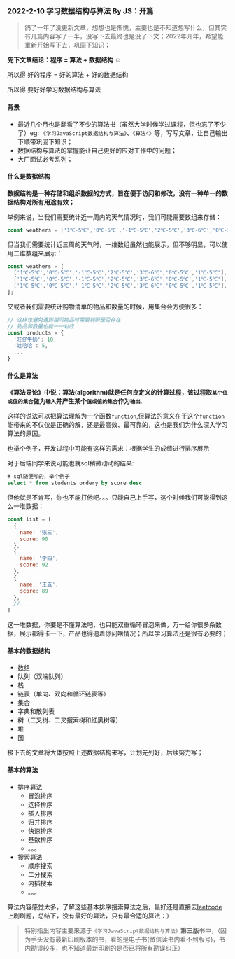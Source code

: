 ### 2022-2-10 学习数据结构与算法 By JS：开篇

> 鸽了一年了没更新文章，想想也是惭愧，主要也是不知道想写什么，但其实有几篇内容写了一半，没写下去最终也是没了下文；2022年开年，希望能重新开始写下去，巩固下知识；



**先下文章结论：程序 = 算法 + 数据结构** ☺️

所以得 好的程序 = 好的算法 + 好的数据结构

所以得 要好好学习数据结构与算法



#### 背景

- 最近几个月也是翻看了不少的算法书（虽然大学时候学过课程，但也忘了不少了）eg: `《学习JavaScript数据结构与算法》`、`《算法4》`等，写写文章，让自己输出下顺带巩固下知识；
- 数据结构与算法的掌握能让自己更好的应对工作中的问题；
- 大厂面试必考系列；



#### 什么是数据结构
**数据结构是一种存储和组织数据的方式，旨在便于访问和修改，没有一种单一的数据结构对所有用途有效；**

举例来说，当我们需要统计近一周内的天气情况时，我们可能需要数组来存储：

```js
const weathers = ['1℃-5℃','0℃-5℃','-1℃-5℃','2℃-5℃','3℃-6℃','0℃-5℃','1℃-5℃'];
```

但当我们需要统计近三周的天气时，一维数组虽然也能展示，但不够明显，可以使用二维数组来展示：

```js
const weathers = [
  ['1℃-5℃','0℃-5℃','-1℃-5℃','2℃-5℃','3℃-6℃','0℃-5℃','1℃-5℃'],
  ['1℃-5℃','0℃-5℃','-1℃-5℃','2℃-5℃','3℃-6℃','0℃-5℃','1℃-5℃'],
  ['1℃-5℃','0℃-5℃','-1℃-5℃','2℃-5℃','3℃-6℃','0℃-5℃','1℃-5℃'],
];
```

又或者我们需要统计购物清单的物品和数量的时候，用集合会方便很多：

```js
// 这样也避免遇到相同物品时需要判断是否存在
// 物品和数量也能一一对应
const products = {
  '旺仔牛奶': 10,
  '娃哈哈': 5,
  ...
}
```



#### 什么是算法

**《算法导论》中说：算法(algorithm)就是任何良定义的计算过程，该过程取`某个值或值的集合`做为`输入`并产生某个`值或值的集合`作为`输出`**.

这样的说法可以把算法理解为一个函数`function`,但算法的意义在于这个`function`能带来的不仅仅是正确的解，还是最高效、最可靠的，这也是我们为什么深入学习算法的原因。

也举个例子，开发过程中可能有这样的需求：根据学生的成绩进行排序展示

对于后端同学来说可能也就sql稍微动动的结果:

```sql
# sql随便写的，举个例子
select * from students ordery by score desc
```

但他就是不肯写，你也不能打他吧。。。只能自己上手写，这个时候我们可能得到这么一堆数据：

```js
const list = [
  {
    name: '张三',
    score: 90
  },
  {
    name: '李四',
    score: 92
  }，
  {
    name: '王五',
    score: 89
  },
  //...
]
```

这一堆数据，你要是不懂算法吧，也只能双重循环冒泡来做，万一给你很多条数据，展示都得卡一下，产品也得追着你问啥情况；所以学习算法还是很有必要的；



#### 基本的数据结构

- 数组
- 队列（双端队列）
- 栈
- 链表（单向、双向和循环链表等）
- 集合
- 字典和散列表
- 树（二叉树、二叉搜索树和红黑树等）
- 堆
- 图

接下去的文章将大体按照上述数据结构来写，计划先列好，后续努力写；



#### 基本的算法
- 排序算法
	- 冒泡排序
	- 选择排序
	- 插入排序
	- 归并排序
	- 快速排序
	- 基数排序
	- 。。。
- 搜索算法
	- 顺序搜索
	- 二分搜索
	- 内插搜索
	- 。。。

算法内容感觉太多，了解这些基本排序搜索算法之后，最好还是直接去[leetcode](http://www.leetcode-cn.com)上刷刷题，总结下，没有最好的算法，只有最合适的算法：）
	

> 特别指出内容主要来源于`《学习JavaScript数据结构与算法》`**第三版**书中，（因为手头没有最新印刷版本的书，看的是电子书(微信读书内看不到版号)，书内勘误较多，也不知道最新印刷的是否已将所有勘误纠正）

